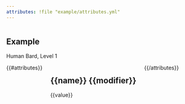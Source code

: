 ```yaml
---
attributes: !file "example/attributes.yml"
---
```


<div class="two columns">
<article>

# Example
Human Bard, Level 1

</div>
<div class="six columns">
{{#attributes}}
<div class="primary card">

## {{name}} {{modifier}}
{{value}}
</div>
{{/attributes}}

</div>